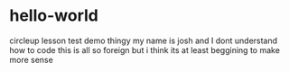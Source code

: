 # hello-world
circleup lesson test demo thingy
my name is josh and I dont understand how to code
this is all so foreign but i think its at least beggining to make more sense
